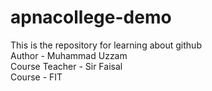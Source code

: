 # apnacollege-demo
This is the repository for learning about github
<br>
Author - Muhammad Uzzam
<br>
Course Teacher - Sir Faisal
<br>
Course - FIT
